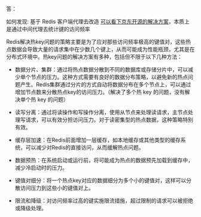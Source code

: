 答：

如何发现: 基于 Redis 客户端代理去改造 [可以看下京东开源的解决方案](https://gitee.com/jd-platform-opensource/hotkey)，本质上是通过中间代理去统计键的访问频率

Redis解决热key问题的策略主要是为了应对那些访问频率极高的键值对，这些热点数据会导致大量的请求集中在少数几个键上，从而可能成为性能瓶颈，尤其是在分布式环境中。热key问题的解决方案有多种，包括但不限于以下几种方法：

- 数据分片、集群：通过将热点数据分散到不同的数据库或存储分片中，可以减少单个节点的压力。这种方式需要有良好的数据分布策略，以避免新的热点问题产生。Redis集群通过分片的方式自动将数据分布在多个节点上，可以通过增加节点数来分散热点key的访问压力。（解决了多个热 key 的问题，没有解决单个热 key 的问题）

- 读写分离：通过将读操作和写操作分离，使用从节点来处理读请求，主节点处理写请求，可以有效分担访问压力。对于读密集型的热点数据，这种策略特别有效。

- 缓存层加速：在Redis前面增加一层缓存，如本地缓存或其他类型的缓存系统，可以减少对Redis的直接访问，从而缓解热点问题。

- 数据预热：在系统启动或运行前，将可能成为热点的数据预先加载到缓存中，减少冷启动时的压力。

- 键值对细分：将一个热点key对应的数据细分为多个小的键值对，这样可以分散访问压力到这些小的键值对上。

- 限流和降级：对访问频率过高的键实施限流措施，超过限制的请求可以被拒绝或降级处理。
